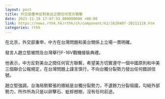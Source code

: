 ```yaml
---
layout: post
title: 外交部重申反對美台之間任何官方聯繫
date: 2021-11-18 17:07:53.000000000 +08:00
link: https://news.rthk.hk/rthk/ch/component/k2/1620407-20211118.htm
categories: rthk
---
```


在北京，外交部重申，中方在台灣問題和美台關係上立場一貫明確。

發言人趙立堅被問及台灣舉行F-16V戰機接裝典禮。

他表示，中方反對美台之間任何官方聯繫，希望美方切實遵守一個中國原則和中美三個聯合公報規定，在台灣問題上謹言慎行，不向台獨分裂勢力發出任何錯誤信號。

趙立堅強調，台海局勢緊張的徵結是台獨分裂勢力，不遺餘力分裂祖國，勾結外部勢力，所作所為只是以卵擊石、蚍蜉撼樹，沒有任何前途。
